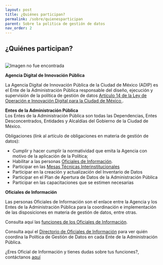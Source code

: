 ```yaml
---
layout: post
title: ¿Quiénes participan?
permalink: /sobre/quienesparticipan
parent: Sobre la politica de gestión de datos
nav_order: 2
---
```

<h2><b>¿Quiénes participan? </b></h2>
<br>

<img src="https://viriesc.github.io/micrositio_adip/assets/img/actores.png" alt="Imagen no fue encontrada">



<b>Agencia Digital de Innovación Pública </b>


La Agencia Digital de Innovación Pública de la Ciudad de México (ADIP) es el Ente de la Administración Pública responsable del diseño, ejecución y supervisión de la política de gestión de datos <a target="_blank" href="https://viriesc.github.io/micrositio_adip/loid/#adip-at">Artículo 14 de la Ley de Operación e Innovación Digital para la Ciudad de México </a>. 

<b>Entes de la Administración Pública</b>
<br>
Los Entes de la Administración Pública son todas las Dependencias, Entes Desconcentrados, Entidades y Alcaldías del Gobierno de la Ciudad de México. 

Obligaciones (link al artículo de obligaciones en materia de gestión de datos): 


- Cumplir y hacer cumplir la normatividad que emita la Agencia con motivo de la aplicación de la Política;
- Habilitar a las personas  <a target="_blank" href="https://viriesc.github.io/micrositio_adip/loid/#oficial-info">Oficiales de Información</a>.
- Participar en las <a href="https://viriesc.github.io/micrositio_adip/mesa_tec/"> Mesas Técnicas Interinstitucionales </a>
- Participar en la creación y actualización del Inventario de Datos
- Participar en el Plan de Apertura de Datos de la Administración Pública
- Participar en las capacitaciones que se estimen necesarias 

<b>Oficiales de Información</b> <br>

Las personas Oficiales de Información son el enlace entre la Agencia y los Entes de la Administración Pública para la coordinación e implementación de las disposiciones en materia de gestión de datos, entre otras. 

Consulta aquí las <a target="_blank" href="https://viriesc.github.io/micrositio_adip/loid/#oficial-info">funciones de los Oficiales de Información</a>.   

Consulta aquí el <a href="https://viriesc.github.io/micrositio_adip/directorio/">Directorio de Oficiales de Información</a> para ver quién coordina la Política de Gestión de Datos en cada Ente de la Administración Pública. 


¿Eres Oficial de Información y tienes dudas sobre tus funciones?, contáctanos <a href="https://viriesc.github.io/micrositio_adip/contact/">aquí</a> 

